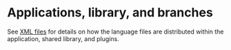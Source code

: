 # Applications, library, and branches

See [XML files](2-2-xml-files) for details on how the language files are distributed within the application, shared library, and plugins.
